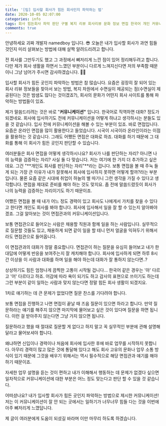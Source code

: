 ```yaml
---
title: '[팁] 입사할 회사가 힘든 회사인지 파악하는 법'
date: 2020-10-05 02:07:00
categories: info
tags: 회사 힘든회사 파악 판단 구별 복지 리뷰 회사리뷰 문화 정보 면접 한국어 개인 커뮤니케이션 수면실 회사문화 HR 채용 구인 설명 대화
comments: true
---
```


안녕하세요 괴짜 개발자 namedboy 입니다. 😎
오늘은 내가 입사할 회사가 과연 힘들 것인지 미리 살펴보는 방법에 대해 살짝 알려드리려고 합니다.

전 회사를 그만두기도 했고 그 과정에서 뼈저리게 느낀 점이 있어 정리해두려고 합니다. 다만 제가 회사 생활을 하면서 느꼈던 부분이니 다르게 느껴지신다면 저의 부족함 때문이니 그냥 넘어가 주시면 감사하겠습니다. 🙏🤗

입사할 회사가 힘든 곳인지 파악하는 방법은 참 많습니다. 
요즘은 굉장히 잘 되어 있는 회사 리뷰 정보들을 찾아서 보는 방법, 복지 차원에서 수면실이 제공되는 점(수면실이 제공된다는 것은 밤샘도 많다는 것이겠죠?), 회사의 문화가 어떤지 회사 사이트를 통해 파악하는 방법들이 있죠.

제가 말씀드리려는 것은 바로 "**커뮤니케이션"** 입니다.
한국어로 직역하면 대화? 정도가 되겠네요. 
회사에 입사하기도 전에 커뮤니케이션을 어떻게 하냐고 생각하시는 분들도 있을 것 같습니다. 입사 전에 커뮤니케이션을 해볼 수 있는 부분이 있죠. 바로 면접입니다. 요즘은 온라인 면접을 많이 활용한다고 들었습니다. 시국이 시국이라 온라인이라는 이점을 활용하는 것 같습니다. 그래도 어쨌든 면접은 대화로 하죠. 대화를 하기 때문에 그 대화를 통해 이 회사가 힘든 곳인지 판단할 수 있습니다.

여러분들은 회사 면접을 어떻게 생각하시나요?
회사가 나를 판단하는 자리? 아니면 나의 능력을 검증하는 자리? 사실 둘 다 맞습니다. 저는 여기에 한 가지 더 추가하고 싶은데요. 그건 "**개인도 회사를 판단하는 자리"**라는 겁니다. 보통 면접을 볼 때 주눅 들게 되는 가장 큰 이유가 내가 잘못해서 회사에 입사하지 못하면 어떻게 할까?라는 부분입니다.
물론 요즘 같은 시대에 취업이 하늘의 별 따기니 그런 생각을 가질 수 있다고 생각합니다. 면접을 제대로 준비를 해야 하는 것도 맞지요. 좀 전에 말씀드렸듯이 회사가 나의 능력을 검증하는 자리이기도 하기 때문이죠.

어쨌든 면접을 볼 때 내가 어느 정도 경력이 있고 회사도 나에게서 가치를 찾을 수 있다고 한다면 개인도 회사를 봐야 합니다. 회사에 입사해서 일을 잘 할 수 있는지 알아봐야겠죠. 그걸 알아보는 것이 면접관과의 커뮤니케이션입니다.

보통 면접관으로 들어오는 사람은 채용할 직원과 함께 일을 하는 사람입니다. 실무적으로 질문할 것들도 있고, 채용하게 되면 같이 일을 할 테니 먼저 얼굴을 익혀두기 위해서라도 면접관으로 들어옵니다. 

이 면접관과의 대화가 정말 중요합니다.
면접관이 하는 질문을 유심히 들어보고 내가 한 대답에 어떻게 반응을 보여주는지 잘 캐치해야 합니다. 회사에 입사하게 되면 하루 8시간 이상을 이 사람과 대화를 하며 일을 해야 하는데 대화가 잘 통하지 않는다면..? 

상상하기도 힘든 엄청나게 끔찍한 고통이 시작될 겁니다... 
한국어 같은 경우는 '아' 다르고 '어' 다르다고 하죠. 어감에 따라 욕이 되기도 하고 감사의 표현으로 쓰이기도 하는데 그런 부분이 같이 일하는 사람과 맞지 않는다면 정말 힘든 회사 생활이 되겠지요.

1차로 얘기하는 데 큰 문제가 없었다면 질문 찬스를 기다려야 합니다.

보통 면접을 진행하고 나면 면접이 끝날 때 즈음 질문이 있으면 하라고 합니다. 만약 질문하라는 얘기를 해주지 않으면 마지막에 물어보고 싶은 것이 있다며 질문을 하면 됩니다. 이런 걸 받아주지 않는다면 그냥 가지 않으면 됩니다.

질문하라고 했을 때 절대로 질문할 게 없다고 하지 말고 꼭 실무적인 부분에 관해 설명해달라고 물어보셔야 합니다.

왜냐하면 신입이나 경력이나 처음에 회사에 입사한 후에 바로 업무를 시작하지 못합니다. 아무리 경력이 많고 많은 것에 통달해 있다고 해도 회사 고유의 문화나 업무 소통 방식이 있기 때문에 그것을 배우기 위해서는 역시 필수적으로 해당 면접관과 얘기를 해야 하기 때문이죠.

자세한 업무 설명을 듣는 것이 편하고 내가 이해해서 행동하는 데 문제가 없겠다 싶으면 일차적으로 커뮤니케이션에 대한 부분은 어느 정도 맞는다고 판단 할 수 있을 것 같습니다.

어떠셨나요?
내가 입사할 회사가 힘든 곳인지 파악하는 방법으로 제시한 커뮤니케이션!
저는 이 커뮤니케이션이 잘 안 되는 곳에서는 일하기가 너무너무 힘들 다는 것을 이번에 아주 뼈저리게 느꼈답니다.

제 글이 여러분에게 도움이 되셨길 바라며 이만 마무리 하도록 하겠습니다.
